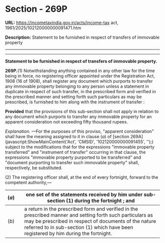 # Section - 269P

**URL:** https://incometaxindia.gov.in/acts/income-tax act, 1961/2025/102120000000091471.htm

**Description:** Statement to be furnished in respect of transfers of immovable property

---

****  
  
**Statement to be furnished in respect of transfers of immovable property.**

**269P.**(1) Notwithstanding anything contained in any other law for the time being in force, no registering officer appointed under the Registration Act, 1908 (16 of 1908), shall register any document which purports to transfer any immovable property belonging to any person unless a statement in duplicate in respect of such transfer, in the prescribed form and verified in the prescribed manner and setting forth such particulars as may be prescribed, is furnished to him along with the instrument of transfer :

**Provided** that the provisions of this sub-section shall not apply in relation to any document which purports to transfer any immovable property for an apparent consideration not exceeding fifty thousand rupees.

_Explanation._ —For the purposes of this proviso, "apparent consideration" shall have the meaning assigned to it in clause (_a_) of [section 269A](javascript:ShowMainContent\('Act', 'CMSID', '102120000000091455', ''\);) subject to the modifications that for the expressions "immovable property transferred" and "instrument of transfer" occurring in that clause, the expressions "immovable property purported to be transferred" and "document purporting to transfer such immovable property" shall, respectively, be substituted.

(2) The registering officer shall, at the end of every fortnight, forward to the competent authority,—

(_a_)|  |  one set of the statements received by him under sub-section (1) during the fortnight ; and  
---|---|---  
(_b_)|  |  a return in the prescribed form and verified in the prescribed manner and setting forth such particulars as may be prescribed in respect of documents of the nature referred to in sub-section (1) which have been registered by him during the fortnight.